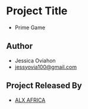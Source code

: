 
# Project Title
- Prime Game


## Author

- Jessica Oviahon
- jessyovia100@gmail.com


## Project Released By

- [ALX AFRICA](https://www.alxafrica.com/)


